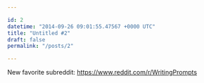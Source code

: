 ```yaml
---

id: 2
datetime: "2014-09-26 09:01:55.47567 +0000 UTC"
title: "Untitled #2"
draft: false
permalink: "/posts/2"

---
```


New favorite subreddit: https://www.reddit.com/r/WritingPrompts
